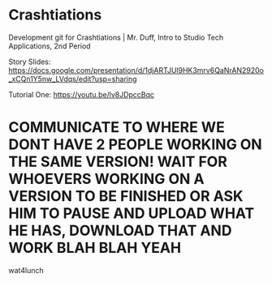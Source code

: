 # Crashtiations
Development git for Crashtiations | Mr. Duff, Intro to Studio Tech Applications, 2nd Period

Story Slides: https://docs.google.com/presentation/d/1djARTJUl9HK3mrv6QaNrAN2920o_xCQn1Y5nw_LVdqs/edit?usp=sharing

Tutorial One: https://youtu.be/lv8JDpccBqc

# COMMUNICATE TO WHERE WE DONT HAVE 2 PEOPLE WORKING ON THE SAME VERSION! WAIT FOR WHOEVERS WORKING ON A VERSION TO BE FINISHED OR ASK HIM TO PAUSE AND UPLOAD WHAT HE HAS, DOWNLOAD THAT AND WORK BLAH BLAH YEAH

wat4lunch
